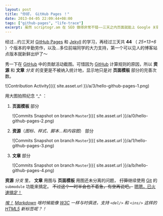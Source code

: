 ```yaml
---
layout: post
title: "你好， GitHub Pages ！"
date: 2013-04-05 22:09:44+08:00
tags: ["github-pages", "life-trace"]
excerpt: 虽然 scriptogr.am 在 SEO 做得非常不错——三天之内页面就能上 Google 关键词搜索第一页——但样式实在是太苦手了，API 也简略到不能忍。所以在了解了 GitHub Pages 之后，果断搬家了。
---
```


经过…约三天对 [GitHub Pages][] 和 [Jekyll][] 的学习，再经过三天共 **44** （ *25+13+6* ）个版本的辛勤劳作，以及…多位前端同学的大力支持，第一个可以见人的博客站点版本就新鲜出炉了〜

秀一下在 [GitHub][] 中的贡献活动截图。可惜因为 [GitHub][] 计算规则的原因，所以 **资源** 和 **文章** *分支* 的变更是不被纳入统计地，显示地只是对 **页面模板** 部分的完善次数。

![Contribution Activity]({{ site.asset.url }}/a/3/hello-github-pages-1.png)

[GitHub Pages]: https://help.github.com/categories/20/articles
[Jekyll]: https://github.com/mojombo/jekyll
[GitHub]: https://github.com

<!--{{ site.title }}-->

用大图拍照纪念 ^_^ ：

1. **页面模板** 部分

	![Commits Snapshot on branch `Master`]({{ site.asset.url }}/a/0/hello-github-pages-2.png)

1. **资源**（*图标、样式、脚本…和内容图*） 部分

	![Commits Snapshot on branch `Master`]({{ site.asset.url }}/a/1/hello-github-pages-3.png)

1. **文章** 部分

	![Commits Snapshot on branch `Master`]({{ site.asset.url }}/a/b/hello-github-pages-4.png)

**资源** *分支* 里， **文章** 用图与 **页面模板** 用图还未分离的问题， <del datetime="2013-04-05 23:24:32+08:00">打算</del>继续使用 [Git][] 的 `submodule` 功能来搞定。 <del datetime="2013-04-05 23:24:32+08:00">不过这个一时半会也不着急，有空再说吧。</del> <ins datetime="2013-04-05 23:24:32+08:00">嗯嗯，已火速搞定！</ins>

*<ins datetime="2013-04-05 23:46:00+08:00">唉！</ins> [Markdown][] 啥时候能像 [W3C][] 一样与时俱进，支持 `<del/>` 和 `<ins/>` 这样的 [HTML5][] 新标签呢？！*

[Git]: https://git.wiki.kernel.org/index.php/Git_FAQ
[Markdown]: daringfireball.net/projects/markdown/syntax
[W3C]: http://www.w3.org
[HTML5]: https://developer.mozilla.org/en-US/docs/HTML/HTML5
